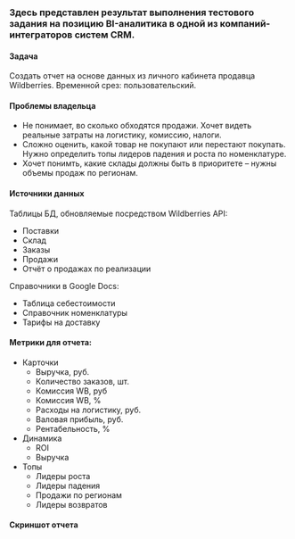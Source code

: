 ### Здесь представлен результат выполнения тестового задания на позицию BI-аналитика в одной из компаний-интеграторов систем CRM.

#### Задача
Создать отчет на основе данных из личного кабинета продавца Wildberries. Временной срез: пользовательский.

#### Проблемы владельца
* Не понимает, во сколько обходятся продажи. Хочет видеть реальные затраты на логистику, комиссию, налоги. 
* Сложно оценить, какой товар не покупают или перестают покупать. Нужно определить топы лидеров падения и роста по номенклатуре.
* Хочет понимть, какие склады должны быть в приоритете – нужны объемы продаж по регионам.

#### Источники данных
Таблицы БД, обновляемые посредством Wildberries API:  

* Поставки
* Склад
* Заказы
* Продажи
* Отчёт о продажах по реализации

Справочники в Google Docs:

* Таблица себестоимости
* Справочник номенклатуры
* Тарифы на доставку

#### Метрики для отчета:
* Карточки
    - Выручка, руб.
    - Количество заказов, шт.
    - Комиссия WB, руб
    - Комиссия WB, %
    - Расходы на логистику, руб.
    - Валовая прибыль, руб.
    - Рентабельность, %
* Динамика
    - ROI
    - Выручка
* Топы
    - Лидеры роста
    - Лидеры падения
    - Продажи по регионам
    - Лидеры возвратов

#### Скриншот отчета
